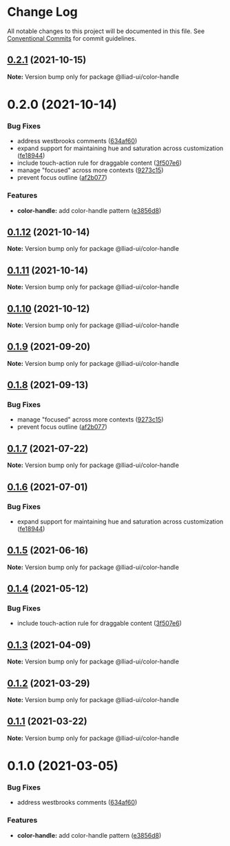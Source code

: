 # Change Log

All notable changes to this project will be documented in this file.
See [Conventional Commits](https://conventionalcommits.org) for commit guidelines.

## [0.2.1](https://github.com/adobe/spectrum-web-components/compare/@lliad-ui/color-handle@0.2.0...@lliad-ui/color-handle@0.2.1) (2021-10-15)

**Note:** Version bump only for package @lliad-ui/color-handle

# 0.2.0 (2021-10-14)

### Bug Fixes

-   address westbrooks comments ([634af60](https://github.com/adobe/spectrum-web-components/commit/634af60f88b0c998b30697dfbd13c9c466ed539d))
-   expand support for maintaining hue and saturation across customization ([fe18944](https://github.com/adobe/spectrum-web-components/commit/fe18944da268bd16fbb3e643fa4695d7e2d0e5d7))
-   include touch-action rule for draggable content ([3f507e6](https://github.com/adobe/spectrum-web-components/commit/3f507e6dba718ae2b7415454eba859a9790e43e7))
-   manage "focused" across more contexts ([9273c15](https://github.com/adobe/spectrum-web-components/commit/9273c15144323bd8d62626b4e35b1975bffabf2a))
-   prevent focus outline ([af2b077](https://github.com/adobe/spectrum-web-components/commit/af2b07704ae01409649be3ee1b45c15463cd9baf))

### Features

-   **color-handle:** add color-handle pattern ([e3856d8](https://github.com/adobe/spectrum-web-components/commit/e3856d8894d91336d073c639b8fbc6f35d3d1276))

## [0.1.12](https://github.com/adobe/spectrum-web-components/compare/@lliad-ui/color-handle@0.1.10...@lliad-ui/color-handle@0.1.12) (2021-10-14)

**Note:** Version bump only for package @lliad-ui/color-handle

## [0.1.11](https://github.com/adobe/spectrum-web-components/compare/@lliad-ui/color-handle@0.1.10...@lliad-ui/color-handle@0.1.11) (2021-10-14)

**Note:** Version bump only for package @lliad-ui/color-handle

## [0.1.10](https://github.com/adobe/spectrum-web-components/compare/@lliad-ui/color-handle@0.1.9...@lliad-ui/color-handle@0.1.10) (2021-10-12)

**Note:** Version bump only for package @lliad-ui/color-handle

## [0.1.9](https://github.com/adobe/spectrum-web-components/compare/@lliad-ui/color-handle@0.1.8...@lliad-ui/color-handle@0.1.9) (2021-09-20)

**Note:** Version bump only for package @lliad-ui/color-handle

## [0.1.8](https://github.com/adobe/spectrum-web-components/compare/@lliad-ui/color-handle@0.1.7...@lliad-ui/color-handle@0.1.8) (2021-09-13)

### Bug Fixes

-   manage "focused" across more contexts ([9273c15](https://github.com/adobe/spectrum-web-components/commit/9273c15144323bd8d62626b4e35b1975bffabf2a))
-   prevent focus outline ([af2b077](https://github.com/adobe/spectrum-web-components/commit/af2b07704ae01409649be3ee1b45c15463cd9baf))

## [0.1.7](https://github.com/adobe/spectrum-web-components/compare/@lliad-ui/color-handle@0.1.6...@lliad-ui/color-handle@0.1.7) (2021-07-22)

**Note:** Version bump only for package @lliad-ui/color-handle

## [0.1.6](https://github.com/adobe/spectrum-web-components/compare/@lliad-ui/color-handle@0.1.5...@lliad-ui/color-handle@0.1.6) (2021-07-01)

### Bug Fixes

-   expand support for maintaining hue and saturation across customization ([fe18944](https://github.com/adobe/spectrum-web-components/commit/fe18944da268bd16fbb3e643fa4695d7e2d0e5d7))

## [0.1.5](https://github.com/adobe/spectrum-web-components/compare/@lliad-ui/color-handle@0.1.4...@lliad-ui/color-handle@0.1.5) (2021-06-16)

**Note:** Version bump only for package @lliad-ui/color-handle

## [0.1.4](https://github.com/adobe/spectrum-web-components/compare/@lliad-ui/color-handle@0.1.3...@lliad-ui/color-handle@0.1.4) (2021-05-12)

### Bug Fixes

-   include touch-action rule for draggable content ([3f507e6](https://github.com/adobe/spectrum-web-components/commit/3f507e6dba718ae2b7415454eba859a9790e43e7))

## [0.1.3](https://github.com/adobe/spectrum-web-components/compare/@lliad-ui/color-handle@0.1.2...@lliad-ui/color-handle@0.1.3) (2021-04-09)

**Note:** Version bump only for package @lliad-ui/color-handle

## [0.1.2](https://github.com/adobe/spectrum-web-components/compare/@lliad-ui/color-handle@0.1.1...@lliad-ui/color-handle@0.1.2) (2021-03-29)

**Note:** Version bump only for package @lliad-ui/color-handle

## [0.1.1](https://github.com/adobe/spectrum-web-components/compare/@lliad-ui/color-handle@0.1.0...@lliad-ui/color-handle@0.1.1) (2021-03-22)

**Note:** Version bump only for package @lliad-ui/color-handle

# 0.1.0 (2021-03-05)

### Bug Fixes

-   address westbrooks comments ([634af60](https://github.com/adobe/spectrum-web-components/commit/634af60f88b0c998b30697dfbd13c9c466ed539d))

### Features

-   **color-handle:** add color-handle pattern ([e3856d8](https://github.com/adobe/spectrum-web-components/commit/e3856d8894d91336d073c639b8fbc6f35d3d1276))
